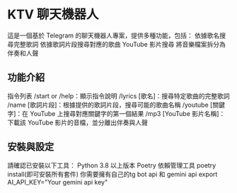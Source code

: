 # KTV 聊天機器人

這是一個基於 Telegram 的聊天機器人專案，提供多種功能，包括：
依據歌名搜尋完整歌詞
依據歌詞片段搜尋對應的歌曲
YouTube 影片搜尋
將音樂檔案拆分為伴奏和人聲

## 功能介紹
指令列表
/start or /help：顯示指令說明
/lyrics [歌名]：搜尋特定歌曲的完整歌詞
/name [歌詞片段]：根據提供的歌詞片段，搜尋可能的歌曲名稱
/youtube [關鍵字]：在 YouTube 上搜尋對應關鍵字的第一個結果
/mp3 [YouTube 影片名稱]：下載該 YouTube 影片的音檔，並分離出伴奏與人聲

## 安裝與設定
請確認已安裝以下工具：
Python 3.8 以上版本
Poetry 依賴管理工具
poetry install(即可安裝所有套件)
你需要擁有自己的tg bot api 和 gemini api
export AI_API_KEY="Your gemini api key"


